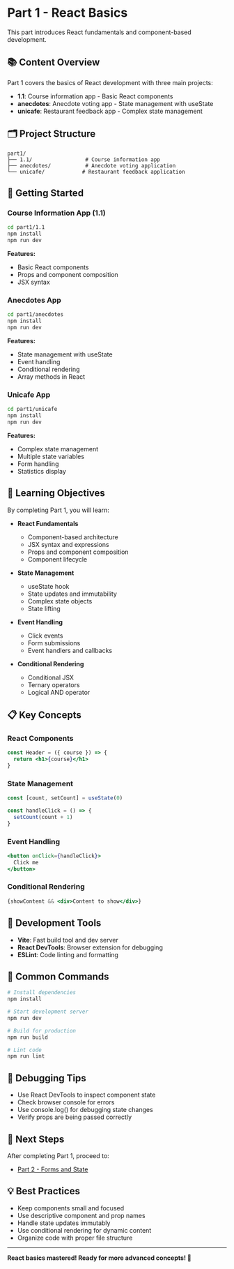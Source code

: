 # Part 1 - React Basics

This part introduces React fundamentals and component-based development.

## 📚 Content Overview

Part 1 covers the basics of React development with three main projects:

- **1.1**: Course information app - Basic React components
- **anecdotes**: Anecdote voting app - State management with useState
- **unicafe**: Restaurant feedback app - Complex state management

## 🗂️ Project Structure

```
part1/
├── 1.1/                 # Course information app
├── anecdotes/           # Anecdote voting application
└── unicafe/            # Restaurant feedback application
```

## 🚀 Getting Started

### Course Information App (1.1)

```bash
cd part1/1.1
npm install
npm run dev
```

**Features:**
- Basic React components
- Props and component composition
- JSX syntax

### Anecdotes App

```bash
cd part1/anecdotes
npm install
npm run dev
```

**Features:**
- State management with useState
- Event handling
- Conditional rendering
- Array methods in React

### Unicafe App

```bash
cd part1/unicafe
npm install
npm run dev
```

**Features:**
- Complex state management
- Multiple state variables
- Form handling
- Statistics display

## 🎯 Learning Objectives

By completing Part 1, you will learn:

- **React Fundamentals**
  - Component-based architecture
  - JSX syntax and expressions
  - Props and component composition
  - Component lifecycle

- **State Management**
  - useState hook
  - State updates and immutability
  - Complex state objects
  - State lifting

- **Event Handling**
  - Click events
  - Form submissions
  - Event handlers and callbacks

- **Conditional Rendering**
  - Conditional JSX
  - Ternary operators
  - Logical AND operator

## 📋 Key Concepts

### React Components

```jsx
const Header = ({ course }) => {
  return <h1>{course}</h1>
}
```

### State Management

```jsx
const [count, setCount] = useState(0)

const handleClick = () => {
  setCount(count + 1)
}
```

### Event Handling

```jsx
<button onClick={handleClick}>
  Click me
</button>
```

### Conditional Rendering

```jsx
{showContent && <div>Content to show</div>}
```

## 🔧 Development Tools

- **Vite**: Fast build tool and dev server
- **React DevTools**: Browser extension for debugging
- **ESLint**: Code linting and formatting

## 📖 Common Commands

```bash
# Install dependencies
npm install

# Start development server
npm run dev

# Build for production
npm run build

# Lint code
npm run lint
```

## 🐛 Debugging Tips

- Use React DevTools to inspect component state
- Check browser console for errors
- Use console.log() for debugging state changes
- Verify props are being passed correctly

## 📖 Next Steps

After completing Part 1, proceed to:

- [Part 2 - Forms and State](../part2/README.md)

## 💡 Best Practices

- Keep components small and focused
- Use descriptive component and prop names
- Handle state updates immutably
- Use conditional rendering for dynamic content
- Organize code with proper file structure

---

**React basics mastered! Ready for more advanced concepts! 🚀**
